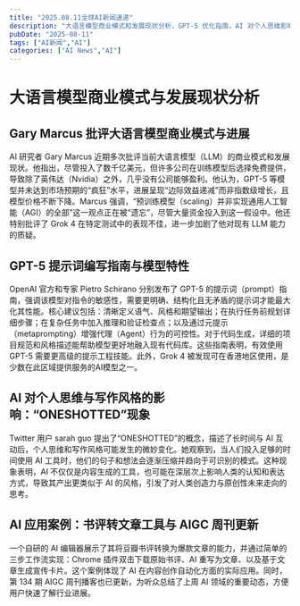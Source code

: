```yaml
---
title: "2025.08.11全球AI新闻速递"
description: "大语言模型商业模式和发展现状分析，GPT-5 优化指南，AI 对个人思维影响，AI 应用案例。"
pubDate: "2025-08-11"
tags: ["AI新闻","AI"]
categories: ["AI News","AI"]
---
```

# 大语言模型商业模式与发展现状分析

## Gary Marcus 批评大语言模型商业模式与进展
AI 研究者 Gary Marcus 近期多次批评当前大语言模型（LLM）的商业模式和发展现状。他指出，尽管投入了数千亿美元，但许多公司在训练模型后选择免费提供，导致除了英伟达（Nvidia）之外，几乎没有公司能够盈利。他认为，GPT-5 等模型并未达到市场预期的“疯狂”水平，进展呈现“边际效益递减”而非指数级增长，且模型价格不断下降。Marcus 强调，“预训练模型（scaling）并非实现通用人工智能（AGI）的全部”这一观点正在被“遗忘”，尽管大量资金投入到这一假设中。他还特别批评了 Grok 4 在特定测试中的表现不佳，进一步加剧了他对现有 LLM 能力的质疑。

## GPT-5 提示词编写指南与模型特性
OpenAI 官方和专家 Pietro Schirano 分别发布了 GPT-5 的提示词（prompt）指南，强调该模型对指令的敏感性，需要更明确、结构化且无矛盾的提示词才能最大化其性能。核心建议包括：清晰定义语气、风格和期望输出；在执行任务前规划详细步骤；在复杂任务中加入推理和验证检查点；以及通过元提示（metaprompting）增强代理（Agent）行为的可控性。对于代码生成，详细的项目规范和风格描述能帮助模型更好地融入现有代码库。这些指南表明，有效使用 GPT-5 需要更高级的提示工程技能。此外，Grok 4 被发现可在香港地区使用，是少数在此区域提供服务的AI模型之一。

## AI 对个人思维与写作风格的影响：“ONESHOTTED”现象
Twitter 用户 sarah guo 提出了“ONESHOTTED”的概念，描述了长时间与 AI 互动后，个人思维和写作风格可能发生的微妙变化。她观察到，当人们投入足够的时间使用 AI 工具时，他们的句子和想法会逐渐压缩并趋向于可识别的模式。这种现象表明，AI 不仅仅是内容生成的工具，也可能在深层次上影响人类的认知和表达方式，导致其产出更类似于 AI 的风格，引发了对人类创造力与原创性未来走向的思考。

## AI 应用案例：书评转文章工具与 AIGC 周刊更新
一个自研的 AI 编辑器展示了其将豆瓣书评转换为爆款文章的能力，并通过简单的三步工作流实现：Chrome 插件双击下载原始书评、AI 重写为文章、以及基于文章生成宣传卡片。这个案例体现了 AI 在内容创作自动化方面的实际应用。同时，第 134 期 AIGC 周刊播客也已更新，为听众总结了上周 AI 领域的重要动态，方便用户快速了解行业进展。